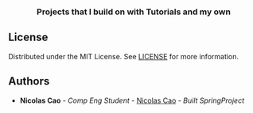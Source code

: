 <p align="center">

  <h3 align="center">Projects that I build on with Tutorials and my own</h3>
</p>

## License

Distributed under the MIT License. See [LICENSE](https://github.com/DeTiveNC/SpringTemplateDockerized/blob/main/LICENSE.md) for more information.

## Authors

- **Nicolas Cao** - _Comp Eng Student_ - [Nicolas Cao](https://github.com/detivenc) - _Built SpringProject_
